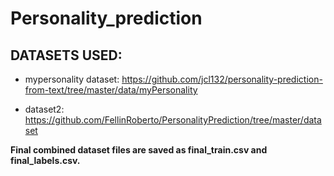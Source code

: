 # Personality_prediction

## DATASETS USED:
- mypersonality dataset: https://github.com/jcl132/personality-prediction-from-text/tree/master/data/myPersonality

- dataset2: https://github.com/FellinRoberto/PersonalityPrediction/tree/master/dataset

**Final combined dataset files are saved as final_train.csv and final_labels.csv.**

